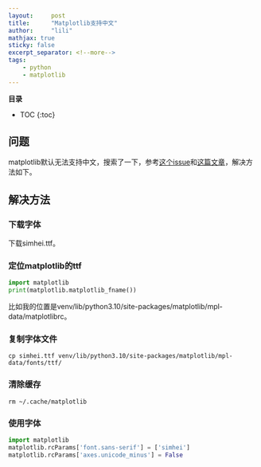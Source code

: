 ```yaml
---
layout:     post
title:      "Matplotlib支持中文" 
author:     "lili" 
mathjax: true
sticky: false
excerpt_separator: <!--more-->
tags:
    - python
    - matplotlib 
---
```




<!--more-->

**目录**
* TOC
{:toc}

## 问题

matplotlib默认无法支持中文，搜索了一下，参考[这个issue](https://github.com/ygl-rg/matplotlib-notes/issues/1)和[这篇文章](https://hoishing.medium.com/using-chinese-characters-in-matplotlib-5c49dbb6a2f7)，解决方法如下。

## 解决方法

### 下载字体

下载simhei.ttf。

### 定位matplotlib的ttf

```python
import matplotlib
print(matplotlib.matplotlib_fname())
```

比如我的位置是venv/lib/python3.10/site-packages/matplotlib/mpl-data/matplotlibrc。

### 复制字体文件

```shell
cp simhei.ttf venv/lib/python3.10/site-packages/matplotlib/mpl-data/fonts/ttf/
```

### 清除缓存

```shell
rm ~/.cache/matplotlib
```

### 使用字体

```python
import matplotlib
matplotlib.rcParams['font.sans-serif'] = ['simhei']
matplotlib.rcParams['axes.unicode_minus'] = False
```


